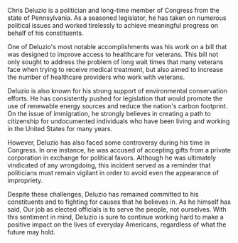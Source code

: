 Chris Deluzio is a politician and long-time member of Congress from the state of Pennsylvania. As a seasoned legislator, he has taken on numerous political issues and worked tirelessly to achieve meaningful progress on behalf of his constituents.

One of Deluzio's most notable accomplishments was his work on a bill that was designed to improve access to healthcare for veterans. This bill not only sought to address the problem of long wait times that many veterans face when trying to receive medical treatment, but also aimed to increase the number of healthcare providers who work with veterans.

Deluzio is also known for his strong support of environmental conservation efforts. He has consistently pushed for legislation that would promote the use of renewable energy sources and reduce the nation's carbon footprint. On the issue of immigration, he strongly believes in creating a path to citizenship for undocumented individuals who have been living and working in the United States for many years.

However, Deluzio has also faced some controversy during his time in Congress. In one instance, he was accused of accepting gifts from a private corporation in exchange for political favors. Although he was ultimately vindicated of any wrongdoing, this incident served as a reminder that politicians must remain vigilant in order to avoid even the appearance of impropriety.

Despite these challenges, Deluzio has remained committed to his constituents and to fighting for causes that he believes in. As he himself has said, Our job as elected officials is to serve the people, not ourselves. With this sentiment in mind, Deluzio is sure to continue working hard to make a positive impact on the lives of everyday Americans, regardless of what the future may hold.
